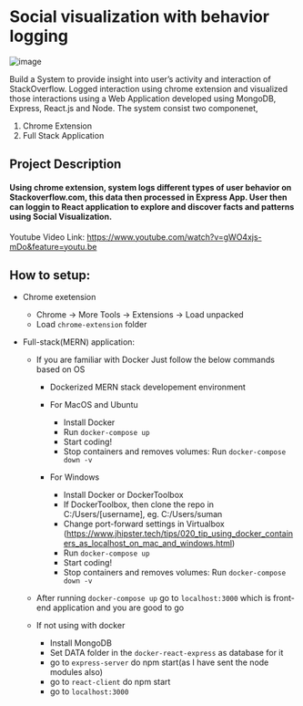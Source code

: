 # Social visualization with behavior logging
![image](https://user-images.githubusercontent.com/25477734/48755954-7c342400-ec54-11e8-88f5-364b84dd9070.png)

Build a System to provide insight into user’s activity and interaction of StackOverflow. Logged interaction using chrome
extension and visualized those interactions using a Web Application developed using MongoDB, Express, React.js and Node.
The system consist two componenet, 
1) Chrome Extension
2) Full Stack Application

## Project Description
#### Using chrome extension, system logs different types of user behavior on Stackoverflow.com, this data then processed in Express App. User then can loggin to React application to explore and discover facts and patterns using Social Visualization. 


Youtube Video Link: https://www.youtube.com/watch?v=gWO4xjs-mDo&feature=youtu.be

## How to setup:

   - Chrome exetension

       - Chrome -> More Tools -> Extensions -> Load unpacked
       - Load `chrome-extension` folder

   - Full-stack(MERN) application:

       * If you are familiar with Docker Just follow the below commands based on OS

           - Dockerized MERN stack developement environment

           - For MacOS and Ubuntu
               - Install Docker
               - Run `docker-compose up`
               - Start coding!
               - Stop containers and removes volumes:  Run `docker-compose down -v` 

           - For Windows
               - Install Docker or DockerToolbox
               - If DockerToolbox, then clone the repo in C:/Users/[username], eg. C:/Users/suman
               - Change port-forward settings in Virtualbox
                (https://www.jhipster.tech/tips/020_tip_using_docker_containers_as_localhost_on_mac_and_windows.html)
               - Run `docker-compose up`
               - Start coding!
               - Stop containers and removes volumes:  Run `docker-compose down -v`

        * After running `docker-compose up` go to `localhost:3000` which is front-end application and you are good to go

        * If not using with docker
            - Install MongoDB
            - Set DATA folder in the `docker-react-express` as database for it
            - go to `express-server` do npm start(as I have sent the node modules also)
            - go to `react-client` do npm start
            - go to `localhost:3000`





